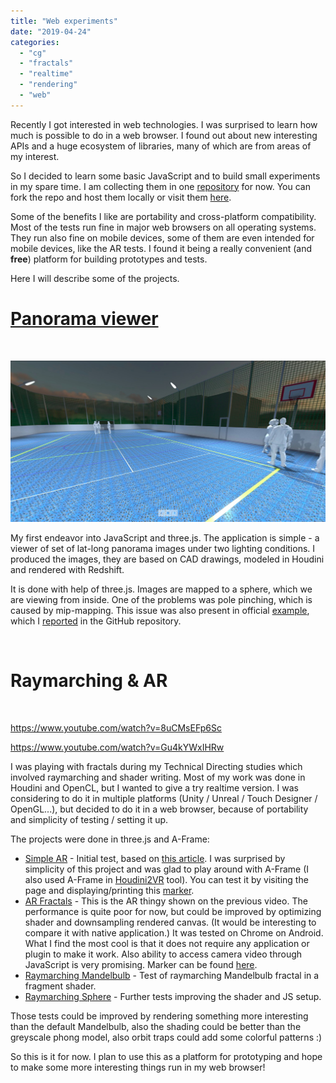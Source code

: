 ```yaml
---
title: "Web experiments"
date: "2019-04-24"
categories: 
  - "cg"
  - "fractals"
  - "realtime"
  - "rendering"
  - "web"
---
```


Recently I got interested in web technologies. I was surprised to learn how much is possible to do in a web browser. I found out about new interesting APIs and a huge ecosystem of libraries, many of which are from areas of my interest.

So I decided to learn some basic JavaScript and to build small experiments in my spare time. I am collecting them in one [repository](https://github.com/jtomori/web_experiments) for now. You can fork the repo and host them locally or visit them [here](https://jtomori.github.io/web_experiments/).

Some of the benefits I like are portability and cross-platform compatibility. Most of the tests run fine in major web browsers on all operating systems. They run also fine on mobile devices, some of them are even intended for mobile devices, like the AR tests. I found it being a really convenient (and **free**) platform for building prototypes and tests.

Here I will describe some of the projects.

# [Panorama viewer](https://jtomori.github.io/web_experiments/sdb_he/)

 

![Screenshot from 2019-04-24 22-41-56](images/screenshot-from-2019-04-24-22-41-56.jpg)

My first endeavor into JavaScript and three.js. The application is simple - a viewer of set of lat-long panorama images under two lighting conditions. I produced the images, they are based on CAD drawings, modeled in Houdini and rendered with Redshift.

It is done with help of three.js. Images are mapped to a sphere, which we are viewing from inside. One of the problems was pole pinching, which is caused by mip-mapping. This issue was also present in official [example](https://threejs.org/examples/webgl_panorama_equirectangular.html), which I [reported](https://github.com/mrdoob/three.js/issues/15892) in the GitHub repository.

 

# Raymarching & AR

 

https://www.youtube.com/watch?v=8uCMsEFp6Sc

https://www.youtube.com/watch?v=Gu4kYWxIHRw

I was playing with fractals during my Technical Directing studies which involved raymarching and shader writing. Most of my work was done in Houdini and OpenCL, but I wanted to give a try realtime version. I was considering to do it in multiple platforms (Unity / Unreal / Touch Designer / OpenGL...), but decided to do it in a web browser, because of portability and simplicity of testing / setting it up.

The projects were done in three.js and A-Frame:

- [Simple AR](https://jtomori.github.io/web_experiments/simple_ar/) - Initial test, based on [this article](https://aframe.io/blog/arjs/). I was surprised by simplicity of this project and was glad to play around with A-Frame (I also used A-Frame in [Houdini2VR](https://jurajtomori.wordpress.com/2019/03/23/houdini-2-vr/) tool). You can test it by visiting the page and displaying/printing this [marker](https://github.com/jtomori/web_experiments/blob/master/simple_ar/hiro.pdf).
- [AR Fractals](https://jtomori.github.io/web_experiments/ar_fractals/) - This is the AR thingy shown on the previous video. The performance is quite poor for now, but could be improved by optimizing shader and downsampling rendered canvas. (It would be interesting to compare it with native application.) It was tested on Chrome on Android. What I find the most cool is that it does not require any application or plugin to make it work. Also ability to access camera video through JavaScript is very promising. Marker can be found [here](https://github.com/jtomori/web_experiments/blob/master/ar_fractals/ar_marker.png).
- [Raymarching Mandelbulb](https://jtomori.github.io/web_experiments/raymarching_mandelbulb/) - Test of raymarching Mandelbulb fractal in a fragment shader.
- [Raymarching Sphere](https://jtomori.github.io/web_experiments/raymarching_sphere/) - Further tests improving the shader and JS setup.

Those tests could be improved by rendering something more interesting than the default Mandelbulb, also the shading could be better than the greyscale phong model, also orbit traps could add some colorful patterns :)

So this is it for now. I plan to use this as a platform for prototyping and hope to make some more interesting things run in my web browser!
